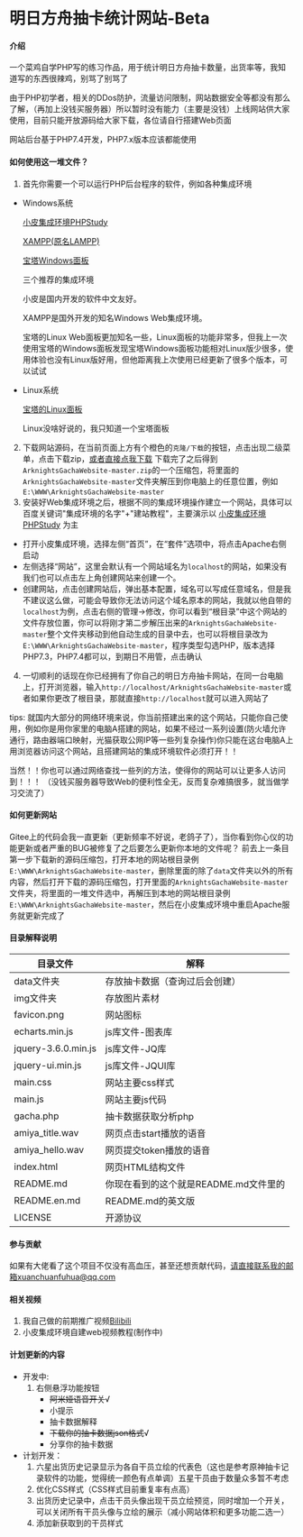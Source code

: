# 明日方舟抽卡统计网站-Beta

#### 介绍
一个菜鸡自学PHP写的练习作品，用于统计明日方舟抽卡数量，出货率等，我知道写的东西很辣鸡，别骂了别骂了

由于PHP初学者，相关的DDos防护，流量访问限制，网站数据安全等都没有那么了解，（再加上没钱买服务器）所以暂时没有能力（主要是没钱）上线网站供大家使用，目前只能开放源码给大家下载，各位请自行搭建Web页面

网站后台基于PHP7.4开发，PHP7.x版本应该都能使用

#### 如何使用这一堆文件？

1.  首先你需要一个可以运行PHP后台程序的软件，例如各种集成环境
- Windows系统

  [小皮集成环境PHPStudy](https://www.xp.cn/download.html)

  [XAMPP(原名LAMPP)](https://www.apachefriends.org/index.html)

  [宝塔Windows面板](https://www.bt.cn/new/download.html)

  三个推荐的集成环境

  小皮是国内开发的软件中文友好。

  XAMPP是国外开发的知名Windows Web集成环境。

  宝塔的Linux Web面板更加知名一些，Linux面板的功能非常多，但我上一次使用宝塔的Windows面板发现宝塔Windows面板功能相对Linux版少很多，使用体验也没有Linux版好用，但他距离我上次使用已经更新了很多个版本，可以试试

- Linux系统

  [宝塔的Linux面板](https://www.bt.cn/new/download.html)

  Linux没啥好说的，我只知道一个宝塔面板
2.  下载网站源码，在当前页面上方有个橙色的`克隆/下载`的按钮，点击出现二级菜单，点击下载zip，[或者直接点我下载](https://gitee.com/xcfuhua/ArknightsGachaWebsite/repository/archive/master.zip)
    下载完了之后得到`ArknightsGachaWebsite-master.zip`的一个压缩包，将里面的`ArknightsGachaWebsite-master`文件夹解压到你电脑上的任意位置，例如`E:\WWW\ArknightsGachaWebsite-master`
3.  安装好Web集成环境之后，根据不同的集成环境操作建立一个网站，具体可以百度关键词"集成环境的名字"+"建站教程"，主要演示以 [小皮集成环境PHPStudy](https://www.xp.cn/download.html) 为主
- 打开小皮集成环境，选择左侧“首页”，在“套件”选项中，将点击Apache右侧启动
- 左侧选择“网站”，这里会默认有一个网站域名为`localhost`的网站，如果没有我们也可以点击左上角创建网站来创建一个。
- 创建网站，点击创建网站后，弹出基本配置，域名可以写成任意域名，但是我不建议这么做，可能会导致你无法访问这个域名原本的网站，我就以他自带的`localhost`为例，点击右侧的管理->修改，你可以看到“根目录”中这个网站的文件存放位置，你可以将刚才第二步解压出来的`ArknightsGachaWebsite-master`整个文件夹移动到他自动生成的目录中去，也可以将根目录改为`E:\WWW\ArknightsGachaWebsite-master`，程序类型勾选PHP，版本选择PHP7.3，PHP7.4都可以，到期日不用管，点击确认
4.  一切顺利的话现在你已经拥有了你自己的明日方舟抽卡网站，在同一台电脑上，打开浏览器，输入`http://localhost/ArknightsGachaWebsite-master`或者如果你更改了根目录，那就直接`http://localhost`就可以进入网站了

tips: 就国内大部分的网络环境来说，你当前搭建出来的这个网站，只能你自己使用，例如你是用你家里的电脑A搭建的网站，如果不经过一系列设置(防火墙允许通行，路由器端口映射，光猫获取公网IP等一些列复杂操作)你只能在这台电脑A上用浏览器访问这个网站，且搭建网站的集成环境软件必须打开！！

当然！！你也可以通过网络查找一些列的方法，使得你的网站可以让更多人访问到！！！
（没钱买服务器导致Web的便利性全无，反而复杂难搞很多，就当做学习交流了）
#### 如何更新网站

Gitee上的代码会我一直更新（更新频率不好说，老鸽子了），当你看到你心仪的功能更新或者严重的BUG被修复了之后要怎么更新你本地的文件呢？
前去上一条目第一步下载新的源码压缩包，打开本地的网站根目录例`E:\WWW\ArknightsGachaWebsite-master`，删除里面的除了`data`文件夹以外的所有内容，然后打开下载的源码压缩包，打开里面的`ArknightsGachaWebsite-master`文件夹，将里面的一堆文件选中，再解压到本地的网站根目录例`E:\WWW\ArknightsGachaWebsite-master`，然后在小皮集成环境中重启Apache服务就更新完成了

#### 目录解释说明

| 目录文件                | 解释                      |
|---------------------|-------------------------|
| data文件夹             | 存放抽卡数据（查询过后会创建）         |
| img文件夹              | 存放图片素材                  |
| favicon.png         | 网站图标                    |
| echarts.min.js      | js库文件-图表库               |
| jquery-3.6.0.min.js | js库文件-JQ库               |
| jquery-ui.min.js    | js库文件-JQUI库             |
| main.css            | 网站主要css样式               |
| main.js             | 网站主要js代码                |
| gacha.php           | 抽卡数据获取分析php             |
| amiya_title.wav     | 网页点击start播放的语音          |
| amiya_hello.wav     | 网页提交token播放的语音          |
| index.html          | 网页HTML结构文件              |
| README.md           | 你现在看到的这个就是README.md文件里的 |
| README.en.md        | README.md的英文版           |
| LICENSE             | 开源协议                    |
#### 参与贡献

如果有大佬看了这个项目不仅没有高血压，甚至还想贡献代码，请直接联系我的邮箱xuanchuanfuhua@qq.com

#### 相关视频

1.  我自己做的前期推广视频[Bilibili](https://www.bilibili.com/video/BV1BY411g76G/)
2.  小皮集成环境自建web视频教程(制作中)

#### 计划更新的内容

- 开发中:
    1. 右侧悬浮功能按钮
       - ~~阿米娅语音开关~~√
       - 小提示
       - 抽卡数据解释
       - ~~下载你的抽卡数据json格式~~√
       - 分享你的抽卡数据
- 计划开发：
    1. 六星出货历史记录显示为各自干员立绘的代表色（这也是参考原神抽卡记录软件的功能，觉得统一颜色有点单调）五星干员由于数量众多暂不考虑
    2. 优化CSS样式（CSS样式目前重复率有点高）
    3. 出货历史记录中，点击干员头像出现干员立绘预览，同时增加一个开关，可以关闭所有干员头像与立绘的展示（减小网站体积和更多功能二选一）
    4. 添加新获取到的干员样式